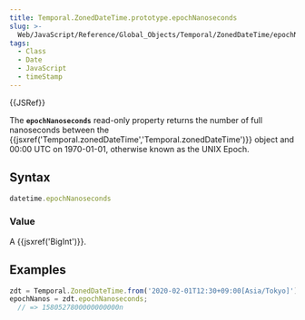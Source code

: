 ```yaml
---
title: Temporal.ZonedDateTime.prototype.epochNanoseconds
slug: >-
  Web/JavaScript/Reference/Global_Objects/Temporal/ZonedDateTime/epochNanoseconds
tags:
  - Class
  - Date
  - JavaScript
  - timeStamp
---
```

{{JSRef}}

The **`epochNanoseconds`** read-only property returns the number of full
nanoseconds between the
{{jsxref('Temporal.zonedDateTime','Temporal.zonedDateTime')}}
object and 00:00 UTC on 1970-01-01, otherwise known as the UNIX Epoch.

## Syntax

```js
datetime.epochNanoseconds
```

### Value

A {{jsxref('BigInt')}}.

## Examples

```js
zdt = Temporal.ZonedDateTime.from('2020-02-01T12:30+09:00[Asia/Tokyo]');
epochNanos = zdt.epochNanoseconds;
  // => 1580527800000000000n
```

